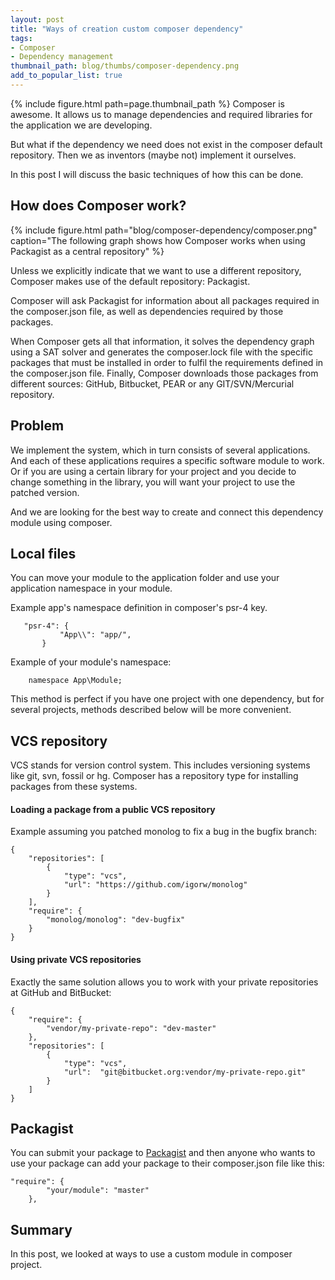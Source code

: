 ```yaml
---
layout: post
title: "Ways of creation custom composer dependency"
tags:
- Composer
- Dependency management
thumbnail_path: blog/thumbs/composer-dependency.png
add_to_popular_list: true
---
```


{% include figure.html path=page.thumbnail_path %}
Сomposer is awesome. It allows us to manage dependencies and required libraries for the application we are developing. 


But what if the dependency we need does not exist in the composer default repository. Then we as inventors (maybe not) implement it ourselves. 


In this post I will discuss the basic techniques of how this can be done.

## How does Composer work?

{% include figure.html path="blog/composer-dependency/composer.png" caption="The following graph shows how Composer works when using Packagist as a central repository" %}


Unless we explicitly indicate that we want to use a different repository, Composer makes use of the default repository: Packagist. 

Composer will ask Packagist for information about all packages required in the composer.json file, as well as dependencies required by those packages. 

When Composer gets all that information, it solves the dependency graph using a SAT solver and generates the composer.lock file with the specific packages that must be installed in order to fulfil the requirements defined in the composer.json file. Finally, Composer downloads those packages from different sources: GitHub, Bitbucket, PEAR or any GIT/SVN/Mercurial repository.

## Problem

We implement the system, which in turn consists of several applications. And each of these applications requires a specific software module to work.
Or if you are using a certain library for your project and you decide to change something in the library, you will want your project to use the patched version.

And we are looking for the best way to create and connect this dependency module using composer.


## Local files

You can move your module to the application folder and use your application namespace in your module.

Example app's namespace definition in composer's psr-4 key.
 
```plain
   "psr-4": {
           "App\\": "app/",
       }
```

Example of your module's namespace:

```plain
    namespace App\Module;
```

This method is perfect if you have one project with one dependency, but for several projects, methods described below will be more convenient.


## VCS repository

VCS stands for version control system. This includes versioning systems like git, svn, fossil or hg. Composer has a repository type for installing packages from these systems.

#### Loading a package from a public VCS repository

Example assuming you patched monolog to fix a bug in the bugfix branch:

```plain
{
    "repositories": [
        {
            "type": "vcs",
            "url": "https://github.com/igorw/monolog"
        }
    ],
    "require": {
        "monolog/monolog": "dev-bugfix"
    }
}
```

#### Using private VCS repositories

Exactly the same solution allows you to work with your private repositories at GitHub and BitBucket:
```plain
{
    "require": {
        "vendor/my-private-repo": "dev-master"
    },
    "repositories": [
        {
            "type": "vcs",
            "url":  "git@bitbucket.org:vendor/my-private-repo.git"
        }
    ]
}
```

## Packagist

You can submit your package to [Packagist](https://packagist.org/) and then anyone who wants to use your package can add your package to their composer.json file like this:

```plain
"require": {
        "your/module": "master"
    },
```

## Summary

In this post, we looked at ways to use a custom module in composer project.